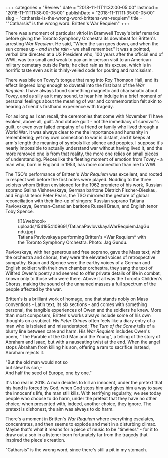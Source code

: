 +++
categories = "Review"
date = "2018-11-11T11:32:00-05:00"
lastmod = "2018-11-11T11:38:00-05:00"
publishDate = "2018-11-11T11:35:00-05:00"
slug = "catharsis-is-the-wrong-word-brittens-war-requiem"
title = "&quot;Catharsis&quot; is the wrong word: Britten&#039;s War Requiem"
+++

There was a moment of particular vitriol in Bramwell Tovey's brief remarks before giving the Toronto Symphony Orchestra its downbeat for Britten's arresting *War Requiem*. He said, "When the sun goes down, and when the sun comes up - *and in the rain* - we shall remember." It was a pointed, verbal bite directed at a US President who, 100 years after the official end of WWI, was too small and weak to pay an in-person visit to an American military cemetary outside Paris; he cited rain as his excuse, which is in horrific taste even as it is thinly-veiled code for pouting and narcissism.

There was bile on Tovey's tongue that rang into Roy Thomson Hall, and its effect lingered long enough to dovetail into the first bars of the *War Requiem*. I have always found something magnetic and charismatic about Tovey, and as silly as it may sound, to hear him indulge in a brief moment of personal feelings about the meaning of war and commemoration felt akin to hearing a friend's firsthand experience with tragedy.

For as long as I can recall, the ceremonies that come with November 11 have evoked, above all, guilt. And obtuse guilt - not the immediacy of survivor's guilt, or even over failed empathy of a friend or family who lived through a World War. It was always clear to me the importance and humanity in remembering; yet my own connection to war is distant, and it keeps at arm's length the meaning of symbols like silence and poppies. I suppose it's nearly impossible to actually understand war without having lived it, and the more removed one is from that reality, the more one relies on small pieces of understanding. Pieces like the fleeting moment of emotion from Tovey - a man who, born in England in 1953, has more connection than me to WWI.

The TSO's performance of Britten's *War Requiem* was excellent, and rooted in respect well before the first notes were played. Nodding to the three soloists whom Britten envisioned for the 1962 premiere of his work, Russian soprano Galina Vishnevskaya, German baritone Dietrich Fischer-Dieskau, and English tenor Peter Pears, the TSO mirrored the gesture of global reconciliation with their line-up of singers: Russian soprano Tatiana Pavlovskaya, German-Canadian baritone Russell Braun, and English tenor Toby Spence.

<figure data-type="image">
![](/webhook-uploads/1541954109691/TatianaPavlovskayaWarRequiemJagGundu.jpg)
<figcaption>Tatiana Pavlovskaya performing Britten's *War Requiem* with the Toronto Symphony Orchestra. Photo: Jag Gundu.</figcaption>
</figure>

Pavlovskaya, with her generous and free soprano, gave the Mass text; with the orchestra and chorus, they were the elevated voices of retrospective sympathy. Braun and Spence were the earthy voices of a German and English soldier; with their own chamber orchestra, they sang the text of Wilfred Owen's poetry and seemed to offer private details of life in combat, known only to those who were there. Above it all was the Toronto Children's Chorus, making the sound of the unnamed masses a full spectrum of the people affected by the war.

Britten's is a brilliant work of homage, one that stands nobly on Mass conventions - Latin text, its six sections - and comes with something personal, the tangible experiences of Owen and the soldiers he knew. More than most composers, Britten's works always include some of his own thoughts on a subject. His *Peter Grimes* often feels like a diary entry of a man who is isolated and misunderstood; *The Turn of the Screw* tells of a blurry line between care and harm. His *War Requiem* includes Owen's poem, "The Parable of the Old Man and the Young", a telling of the story of Abraham and Isaac, but with a nauseating twist at the end. When the angel stops Abraham from killing his son, offering a ram to sacrifice instead, Abraham rejects it. 

"But the old man would not so<br>
but slew his son,-<br>
And half the seed of Europe, one by one."<br>

It's too real in 2018. A man decides to kill an innocent, under the pretext that his hand is forced by God; when God stops him and gives him a way to save the innocent's life, the man still kills. With terrifying regularity, we see today people who choose to do harm, under the pretext that they have no other choice; when presented with, indeed, another choice, they ignore. The pretext is dishonest, the aim was always to do harm.

There's a moment in Britten's *War Requiem* where everything escalates, concentrates, and then seems to explode and melt in a disturbing climax. Maybe that's what it means for a piece of music to be "timeless" - for it to draw out a sob in a listener born fortunately far from the tragedy that inspired the piece's creation.

"Catharsis" is the wrong word, since there's still a pit in my stomach.
